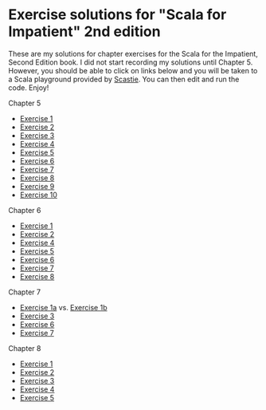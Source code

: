 # Exercise solutions for "Scala for Impatient" 2nd edition

These are my solutions for chapter exercises for the Scala for the Impatient, Second Edition book.  I did not start recording my solutions until Chapter 5.  However, you should be able to click on links below and you will be taken to a Scala playground provided by [Scastie](https://scastie.scala-lang.org/).  You can then edit and run the code.  Enjoy!


Chapter 5
- [Exercise 1](https://rawgit.com/aljacinto/scala-for-the-impatient/master/chapter-05/exercise01.html)
- [Exercise 2](https://rawgit.com/aljacinto/scala-for-the-impatient/master/chapter-05/exercise02.html)
- [Exercise 3](https://rawgit.com/aljacinto/scala-for-the-impatient/master/chapter-05/exercise03.html)
- [Exercise 4](https://rawgit.com/aljacinto/scala-for-the-impatient/master/chapter-05/exercise04.html)
- [Exercise 5](https://rawgit.com/aljacinto/scala-for-the-impatient/master/chapter-05/exercise05.html)
- [Exercise 6](https://rawgit.com/aljacinto/scala-for-the-impatient/master/chapter-05/exercise06.html)
- [Exercise 7](https://rawgit.com/aljacinto/scala-for-the-impatient/master/chapter-05/exercise07.html)
- [Exercise 8](https://rawgit.com/aljacinto/scala-for-the-impatient/master/chapter-05/exercise08.html)
- [Exercise 9](https://github.com/aljacinto/scala-for-the-impatient/blob/master/chapter-05/exercise09.java)
- [Exercise 10](https://rawgit.com/aljacinto/scala-for-the-impatient/master/chapter-05/exercise10.html)

Chapter 6
- [Exercise 1](https://rawgit.com/aljacinto/scala-for-the-impatient/master/chapter-06/exercise01.html)
- [Exercise 2](https://rawgit.com/aljacinto/scala-for-the-impatient/master/chapter-06/exercise02.html)
- [Exercise 4](https://rawgit.com/aljacinto/scala-for-the-impatient/master/chapter-06/exercise04.html)
- [Exercise 5](https://rawgit.com/aljacinto/scala-for-the-impatient/master/chapter-06/exercise05.html)
- [Exercise 6](https://rawgit.com/aljacinto/scala-for-the-impatient/master/chapter-06/exercise06.html)
- [Exercise 7](https://rawgit.com/aljacinto/scala-for-the-impatient/master/chapter-06/exercise07.html)
- [Exercise 8](https://rawgit.com/aljacinto/scala-for-the-impatient/master/chapter-06/exercise08.html)

Chapter 7
- [Exercise 1a](https://rawgit.com/aljacinto/scala-for-the-impatient/master/chapter-07/exercise01-a.html) vs. [Exercise 1b](https://rawgit.com/aljacinto/scala-for-the-impatient/master/chapter-07/exercise01-b.html)
- [Exercise 3](https://rawgit.com/aljacinto/scala-for-the-impatient/master/chapter-07/exercise03.html)
- [Exercise 6](https://rawgit.com/aljacinto/scala-for-the-impatient/master/chapter-07/exercise06.html)
- [Exercise 7](https://rawgit.com/aljacinto/scala-for-the-impatient/master/chapter-07/exercise07.html)

Chapter 8
- [Exercise 1](https://rawgit.com/aljacinto/scala-for-the-impatient/master/chapter-08/exercise01.html)
- [Exercise 2](https://rawgit.com/aljacinto/scala-for-the-impatient/master/chapter-08/exercise02.html)
- [Exercise 3](https://rawgit.com/aljacinto/scala-for-the-impatient/master/chapter-08/exercise03.html)
- [Exercise 4](https://rawgit.com/aljacinto/scala-for-the-impatient/master/chapter-08/exercise04.html)
- [Exercise 5](https://rawgit.com/aljacinto/scala-for-the-impatient/master/chapter-08/exercise05.html)
